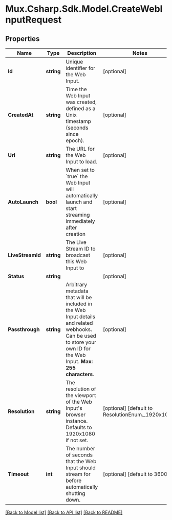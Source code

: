 # Mux.Csharp.Sdk.Model.CreateWebInputRequest

## Properties

Name | Type | Description | Notes
------------ | ------------- | ------------- | -------------
**Id** | **string** | Unique identifier for the Web Input. | [optional] 
**CreatedAt** | **string** | Time the Web Input was created, defined as a Unix timestamp (seconds since epoch). | [optional] 
**Url** | **string** | The URL for the Web Input to load. | [optional] 
**AutoLaunch** | **bool** | When set to &#x60;true&#x60; the Web Input will automatically launch and start streaming immediately after creation | [optional] 
**LiveStreamId** | **string** | The Live Stream ID to broadcast this Web Input to | [optional] 
**Status** | **string** |  | [optional] 
**Passthrough** | **string** | Arbitrary metadata that will be included in the Web Input details and related webhooks. Can be used to store your own ID for the Web Input. **Max: 255 characters**. | [optional] 
**Resolution** | **string** | The resolution of the viewport of the Web Input&#39;s browser instance. Defaults to 1920x1080 if not set. | [optional] [default to ResolutionEnum._1920x1080]
**Timeout** | **int** | The number of seconds that the Web Input should stream for before automatically shutting down. | [optional] [default to 3600]

[[Back to Model list]](../README.md#documentation-for-models) [[Back to API list]](../README.md#documentation-for-api-endpoints) [[Back to README]](../README.md)

